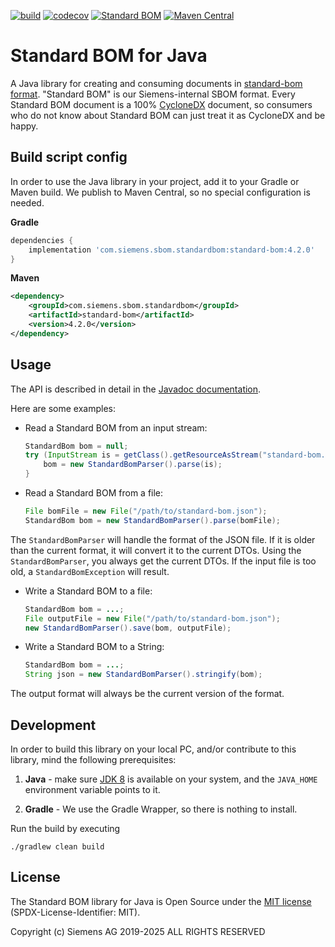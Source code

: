 [![build](https://github.com/siemens/standard-bom-java/actions/workflows/build.yml/badge.svg)](https://github.com/siemens/standard-bom-java/actions/workflows/build.yml)
[![codecov](https://codecov.io/gh/siemens/standard-bom-java/graph/badge.svg?token=03UC0U5M10)](https://codecov.io/gh/siemens/standard-bom-java)
[![Standard BOM](https://img.shields.io/badge/Standard%20BOM-v3.0.0-1f425f.svg)](https://code.siemens.com/sbom/standard-bom/-/releases/v3.0.0)
[![Maven Central](https://img.shields.io/maven-central/v/com.siemens.sbom.standardbom/standard-bom)](https://central.sonatype.com/artifact/com.siemens.sbom.standardbom/standard-bom)


# Standard BOM for Java

A Java library for creating and consuming documents in
[standard-bom format](https://sbom.siemens.io/latest/format.html). "Standard BOM" is our Siemens-internal SBOM
format. Every Standard BOM document is a 100% [CycloneDX](https://cyclonedx.org/) document, so consumers who do not
know about Standard BOM can just treat it as CycloneDX and be happy.


## Build script config

In order to use the Java library in your project, add it to your Gradle or Maven build. We publish to Maven Central,
so no special configuration is needed.

**Gradle**
```groovy
dependencies {
    implementation 'com.siemens.sbom.standardbom:standard-bom:4.2.0'
}
```

**Maven**
```xml
<dependency>
    <groupId>com.siemens.sbom.standardbom</groupId>
    <artifactId>standard-bom</artifactId>
    <version>4.2.0</version>
</dependency>
```


## Usage

The API is described in detail in the
[Javadoc documentation](https://siemens.github.io/standard-bom-java/latest/).

Here are some examples:

- Read a Standard BOM from an input stream:
  ```java
  StandardBom bom = null;
  try (InputStream is = getClass().getResourceAsStream("standard-bom.json")) {
      bom = new StandardBomParser().parse(is);
  }
  ```
- Read a Standard BOM from a file:
  ```java
  File bomFile = new File("/path/to/standard-bom.json");
  StandardBom bom = new StandardBomParser().parse(bomFile);
  ```

The `StandardBomParser` will handle the format of the JSON file. If it is older than the current format, it will
convert it to the current DTOs. Using the `StandardBomParser`, you always get the current DTOs. If the input file is
too old, a `StandardBomException` will result.

- Write a Standard BOM to a file:
  ```java
  StandardBom bom = ...;
  File outputFile = new File("/path/to/standard-bom.json");
  new StandardBomParser().save(bom, outputFile);
  ```
- Write a Standard BOM to a String:
  ```java
  StandardBom bom = ...;
  String json = new StandardBomParser().stringify(bom);
  ```

The output format will always be the current version of the format.


## Development

In order to build this library on your local PC, and/or contribute to this library, mind the following prerequisites:

1. **Java** - make sure [JDK 8](https://adoptium.net/temurin/releases/?version=8) is available on your system, and
   the `JAVA_HOME` environment variable points to it.

2. **Gradle** - We use the Gradle Wrapper, so there is nothing to install.

Run the build by executing

```
./gradlew clean build
```


## License

The Standard BOM library for Java is Open Source under the [MIT license](LICENSE) (SPDX-License-Identifier: MIT).

Copyright (c) Siemens AG 2019-2025 ALL RIGHTS RESERVED

